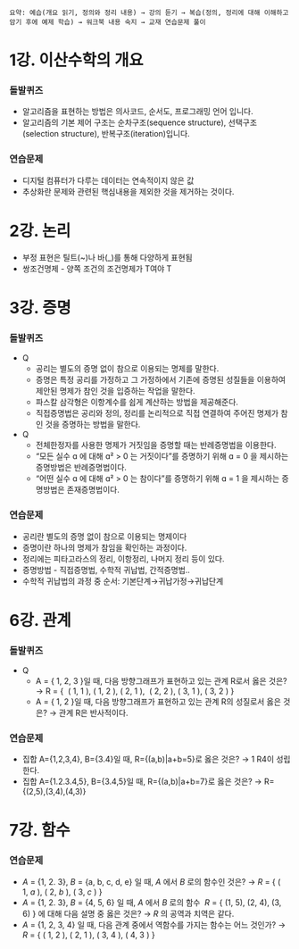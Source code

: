 ```
요약: 예습(개요 읽기, 정의와 정리 내용) → 강의 듣기 → 복습(정의, 정리에 대해 이해하고 암기 후에 예제 학습) → 워크북 내용 숙지 → 교재 연습문제 풀이
```

# 1강. 이산수학의 개요

### 돌발퀴즈

- 알고리즘을 표현하는 방법은 의사코드, 순서도, 프로그래밍 언어 입니다.
- 알고리즘의 기본 제어 구조는 순차구조(sequence structure), 선택구조(selection structure), 반복구조(iteration)입니다.

### 연습문제

- 디지털 컴퓨터가 다루는 데이터는 연속적이지 않은 값
- 추상화란 문제와 관련된 핵심내용을 제외한 것을 제거하는 것이다.

# 2강. 논리

- 부정 표현은 틸트(~)나 바(\_)를 통해 다양하게 표현됨
- 쌍조건명제 - 양쪽 조건의 조건명제가 T여야 T

# 3강. 증명

### 돌발퀴즈

- Q
  - 공리는 별도의 증명 없이 참으로 이용되는 명제를 말한다.
  - 증명은 특정 공리를 가정하고 그 가정하에서 기존에 증명된 성질들을 이용하여 제안된 명제가 참인 것을 입증하는 작업을 말한다.
  - 파스칼 삼각형은 이항계수를 쉽게 계산하는 방법을 제공해준다.
  - 직접증명법은 공리와 정의, 정리를 논리적으로 직접 연결하여 주어진 명제가 참인 것을 증명하는 방법을 말한다.
- Q
  - 전체한정자를 사용한 명제가 거짓임을 증명할 때는 반례증명법을 이용한다.
  - “모든 실수 ɑ 에 대해 ɑ² > 0 는 거짓이다”를 증명하기 위해 ɑ = 0 을 제시하는 증명방법은 반례증명법이다.
  - “어떤 실수 ɑ 에 대해 ɑ² > 0 는 참이다”를 증명하기 위해 ɑ = 1 을 제시하는 증명방법은 존재증명법이다.

### 연습문제

- 공리란 별도의 증명 없이 참으로 이용되는 명제이다
- 증명이란 하나의 명제가 참임을 확인하는 과정이다.
- 정리에는 피타고라스의 정리, 이항정리, 나머지 정리 등이 있다.
- 증명방법 - 직접증명법, 수학적 귀납법, 간적증명법..
- 수학적 귀납법의 과정 중 순서: 기본단계→귀납가정→귀납단계

# 6강. 관계

### 돌발퀴즈

- Q
  - A = { 1, 2, 3 }일 때, 다음 방향그래프가 표현하고 있는 관계 R로서 옳은 것은? → R = {  ( 1, 1 ), ( 1, 2 ), ( 2, 1 ),  ( 2, 2 ), ( 3, 1 ), ( 3, 2 ) }
  - A = { 1, 2 }일 때, 다음 방향그래프가 표현하고 있는 관계 R의 성질로서 옳은 것은? → 관계 R은 반사적이다.

### 연습문제

- 집합 A={1,2,3,4}, B={3.4}일 때, R={(a,b)|a+b=5}로 옳은 것은? → 1 R4이 성립한다.
- 집합 A={1.2.3.4,5}, B={3.4,5}일 때, R={(a,b)|a+b=7}로 옳은 것은? → R={(2,5),(3,4),(4,3)}

# 7강. 함수

### 연습문제

- *A* = {1, 2. 3}, *B* = {a, b, c, d, e} 일 때, *A* 에서 *B* 로의 함수인 것은? → *R* = { ( 1, *a* ), ( 2, *b* ), ( 3, *c* ) }
- *A* = {1, 2. 3}, *B* = {4, 5, 6} 일 때, *A* 에서 *B* 로의 함수  *R* = { (1, 5), (2, 4), (3, 6) } 에 대해 다음 설명 중 옳은 것은? → *R* 의 공역과 치역은 같다.
- *A* = {1, 2, 3, 4} 일 때, 다음 관계 중에서 역함수를 가지는 함수는 어느 것인가? → *R* = { ( 1, 2 ), ( 2, 1 ), ( 3, 4 ), ( 4, 3 ) }

